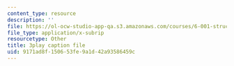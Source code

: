 ```yaml
---
content_type: resource
description: ''
file: https://ol-ocw-studio-app-qa.s3.amazonaws.com/courses/6-001-structure-and-interpretation-of-computer-programs-spring-2005/9171ad8f150653fe9a1d42a93586459c_PEwZL3H2oKg.vtt
file_type: application/x-subrip
resourcetype: Other
title: 3play caption file
uid: 9171ad8f-1506-53fe-9a1d-42a93586459c
---
```

